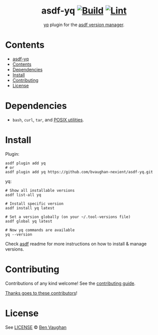 <div align="center">

# asdf-yq [![Build](https://github.com/bvaughan-nexient/asdf-yq/actions/workflows/build.yml/badge.svg)](https://github.com/bvaughan-nexient/asdf-yq/actions/workflows/build.yml) [![Lint](https://github.com/bvaughan-nexient/asdf-yq/actions/workflows/lint.yml/badge.svg)](https://github.com/bvaughan-nexient/asdf-yq/actions/workflows/lint.yml)

[yq](https://github.com/mikefarah/yq) plugin for the [asdf version manager](https://asdf-vm.com).

</div>

# Contents

- [asdf-yq  ](#asdf-yq--)
- [Contents](#contents)
- [Dependencies](#dependencies)
- [Install](#install)
- [Contributing](#contributing)
- [License](#license)

# Dependencies

- `bash`, `curl`, `tar`, and [POSIX utilities](https://pubs.opengroup.org/onlinepubs/9699919799/idx/utilities.html).

# Install

Plugin:

```shell
asdf plugin add yq
# or
asdf plugin add yq https://github.com/bvaughan-nexient/asdf-yq.git
```

yq:

```shell
# Show all installable versions
asdf list-all yq

# Install specific version
asdf install yq latest

# Set a version globally (on your ~/.tool-versions file)
asdf global yq latest

# Now yq commands are available
yq --version
```

Check [asdf](https://github.com/asdf-vm/asdf) readme for more instructions on how to
install & manage versions.

# Contributing

Contributions of any kind welcome! See the [contributing guide](contributing.md).

[Thanks goes to these contributors](https://github.com/bvaughan-nexient/asdf-yq/graphs/contributors)!

# License

See [LICENSE](LICENSE) © [Ben Vaughan](https://github.com/bvaughan-nexient/)
